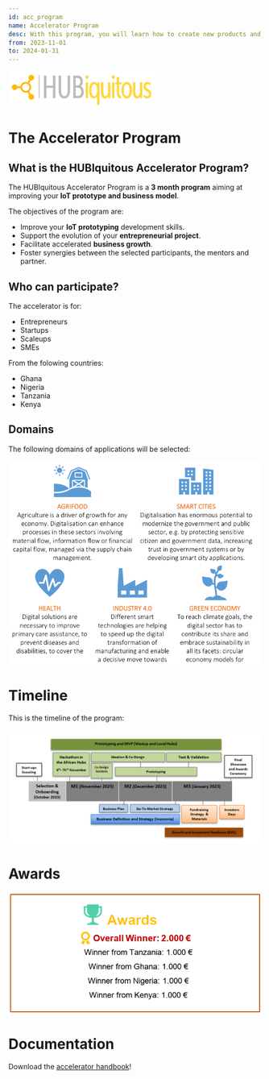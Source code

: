 ```yaml
---
id: acc_program
name: Accelerator Program
desc: With this program, you will learn how to create new products and services based on IoT, in collaboration with European and African DIHs/TechHubs. It aims to improve the innovation capacity for entrepreneurs and start-ups.
from: 2023-11-01
to: 2024-01-31
---
```


![hubiquitous logo](hubiquitous-logo.png)

# The Accelerator Program


## What is the HUBIquitous Accelerator Program?

The HUBIquitous Accelerator Program is a **3 month program** aiming at improving your **IoT prototype and business model**.

The objectives of the program are:
- Improve your **IoT prototyping** development skills.
- Support the evolution of your **entrepreneurial project**.
- Facilitate accelerated **business growth**.
- Foster synergies between the selected participants, the mentors and partner.

## Who can participate?

The accelerator is for:
- Entrepreneurs 
- Startups
- Scaleups 
- SMEs

From the folowing countries:
- Ghana
- Nigeria
- Tanzania
- Kenya

## Domains

The following domains of applications will be selected:

![domains](img/domains.png)

# Timeline

This is the timeline of the program:

![timeline](img/timeline.png)

# Awards

![awards](img/awards.png)

# Documentation

Download the [accelerator handbook](https://hubiquitous.eu/wp-content/uploads/2022/05/Hubiquitous-1st-Open-Call-Guide-for-Applicants.pdf)!
